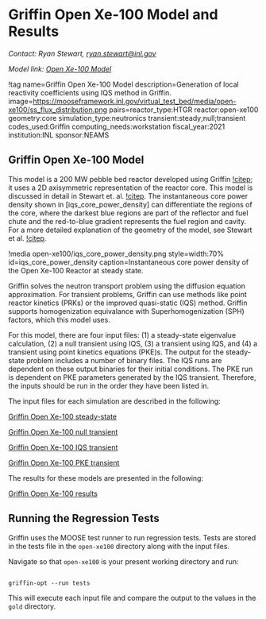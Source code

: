# Griffin Open Xe-100 Model and Results

*Contact: Ryan Stewart, ryan.stewart@inl.gov*

*Model link: [Open Xe-100 Model](https://github.com/idaholab/virtual_test_bed/tree/devel/htgr/open-xe100)*

!tag name=Griffin Open Xe-100 Model
     description=Generation of local reactivity coefficients using IQS method in Griffin.
     image=https://mooseframework.inl.gov/virtual_test_bed/media/open-xe100/ss_flux_distribution.png
     pairs=reactor_type:HTGR
                       reactor:open-xe100
                       geometry:core
                       simulation_type:neutronics
                       transient:steady;null;transient
                       codes_used:Griffin
                       computing_needs:workstation
                       fiscal_year:2021
                       institution:INL
                       sponsor:NEAMS

## Griffin Open Xe-100 Model

This model is a 200 MW pebble bed reactor developed using Griffin [!citep](WANG2025110917);
it uses a 2D axisymmetric representation of the reactor core.
This model is discussed in detail in Stewart et. al. [!citep](Stewart2022).
The instantaneous core power density shown in [iqs_core_power_density] can differentiate
the regions of the core, where the darkest blue regions are part of the reflector
and fuel chute and the red-to-blue gradient represents the fuel region and cavity.
For a more detailed explanation of the geometry of the model, see Stewart et al. [!citep](Stewart2022).

!media open-xe100/iqs_core_power_density.png
       style=width:70%
       id=iqs_core_power_density
       caption=Instantaneous core power density of the Open Xe-100 Reactor at steady state.

Griffin solves the neutron transport problem using the diffusion equation
approximation. For transient problems, Griffin can use methods like
point reactor kinetics (PRKs) or the improved quasi-static (IQS) method. Griffin
supports homogenization equivalance with Superhomogenization (SPH) factors, which
this model uses.

For this model, there are four input files: (1) a steady-state eigenvalue calculation,
(2) a null transient using IQS, (3) a transient using IQS, and (4) a transient
using point kinetics equations (PKE)s. The output for the steady-state problem
includes a number of binary files. The IQS runs are dependent on these output
binaries for their initial conditions. The PKE run is dependent on PKE parameters
generated by the IQS transient. Therefore, the inputs should be run in the order
they have been listed in.

The input files for each simulation are described in the following:

[Griffin Open Xe-100 steady-state](open-xe100/open-xe100_ss.md)

[Griffin Open Xe-100 null transient](open-xe100/open-xe100_null.md)

[Griffin Open Xe-100 IQS transient](open-xe100/open-xe100_iqs.md)

[Griffin Open Xe-100 PKE transient](open-xe100/open-xe100_pke.md)

The results for these models are presented in the following:

[Griffin Open Xe-100 results](open-xe100/open-xe100_results.md)

## Running the Regression Tests

Griffin uses the MOOSE test runner to run regression tests. Tests are stored in
the tests file in the `open-xe100` directory along with the input files.

Navigate so that `open-xe100` is your present working directory and run:

```language=bash

griffin-opt --run tests

```

This will execute each input file and compare the output to the values in the
`gold` directory.

